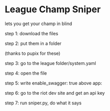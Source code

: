 # League Champ Sniper
lets you get your champ in blind

step 1: download the files

step 2: put them in a folder

(thanks to pupix for these)

step 3: go to the league folder/system.yaml

step 4: open the file

step 5: write enable_swagger: true above app:

step 6: go to the riot dev site and get an api key

step 7: run sniper.py, do what it says

